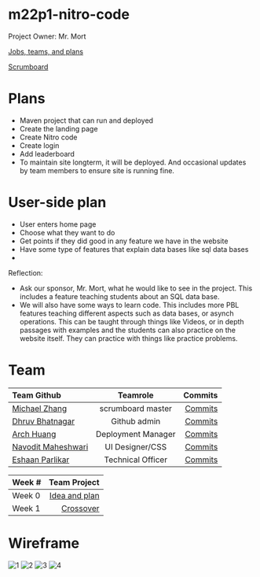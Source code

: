 # m22p1-nitro-code
Project Owner: Mr. Mort

[Jobs, teams, and plans](https://github.com/Archkitten/m221-nitro-code/wiki/Teams,-Plans,-Jobs)

[Scrumboard](https://github.com/Archkitten/m22p1-nitro-code/projects/1)

# Plans
* Maven project that can run and deployed
* Create the landing page
* Create Nitro code
* Create login
* Add leaderboard
* To maintain site longterm, it will be deployed. And occasional updates by team members to ensure site is running fine.

# User-side plan
* User enters home page
* Choose what they want to do
* Get points if they did good in any feature we have in the website
* Have some type of features that explain data bases like sql data bases
* 
Reflection:
- Ask our sponsor, Mr. Mort, what he would like to see in the project. This includes a feature teaching students about an SQL data base. 
- We will also have some ways to learn code. This includes more PBL features teaching different aspects such as data bases, or asynch operations. This can be taught through things like Videos, or in depth passages with examples and the students can also practice on the website itself. They can practice with things like practice problems. 
# Team

| Team Github    | Teamrole  | Commits |
| :------------------------------------------------------ | :----------------: |  -------------------------------------------------------------------------------:   |
| [Michael Zhang](https://tkperson.github.io/apcsa)       | scrumboard master  | [Commits](https://github.com/Archkitten/m22p1-nitro-code/commits?author=TKperson)   |
| [Dhruv Bhatnagar](https://dhrruvb.github.io/submenus/)  | Github admin       | [Commits](https://github.com/Archkitten/m22p1-nitro-code/commits?author=dhrruvb)    |
| [Arch Huang](https://archkitten.github.io/CS-AP-2/)     | Deployment Manager | [Commits](https://github.com/Archkitten/m22p1-nitro-code/commits?author=Archkitten) |
| [Navodit Maheshwari](https://navodit1603.github.io/)    | UI Designer/CSS    | [Commits](https://github.com/Archkitten/m22p1-nitro-code/commits?author=Archkitten) |
| [Eshaan Parlikar](https://krispykremesavage.github.io/) | Technical Officer  | [Commits](https://github.com/Archkitten/m22p1-nitro-code/commits?author=KrispyKremeSavage) |

| Week # | Team Project | 
| :----- | -----------: |
| Week 0 | [Idea and plan](https://github.com/Archkitten/m22p1-nitro-code/wiki) | 
| Week 1 | [Crossover](https://github.com/Archkitten/m22p1-nitro-code/issues/9) |

# Wireframe

![1](https://github.com/Archkitten/m22p1-nitro-code/blob/main/Home%20Page%20v2.png?raw=true)
![2](https://github.com/Archkitten/m22p1-nitro-code/blob/main/coding%20page.png?raw=true)
![3](https://github.com/Archkitten/m22p1-nitro-code/blob/main/login.png?raw=true)
![4](https://user-images.githubusercontent.com/50115012/160151039-59c7531b-21fe-466b-9dab-6623d16abaff.png)

